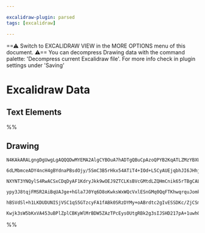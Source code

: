 ```yaml
---

excalidraw-plugin: parsed
tags: [excalidraw]

---
```

==⚠  Switch to EXCALIDRAW VIEW in the MORE OPTIONS menu of this document. ⚠== You can decompress Drawing data with the command palette: 'Decompress current Excalidraw file'. For more info check in plugin settings under 'Saving'


# Excalidraw Data

## Text Elements
%%
## Drawing
```compressed-json
N4KAkARALgngDgUwgLgAQQQDwMYEMA2AlgCYBOuA7hADTgQBuCpAzoQPYB2KqATLZMzYBXUtiRoIACyhQ4zZAHoFAc0JRJQgEYA6bGwC2CgF7N6hbEcK4OCtptbErHALRY8RMpWdx8Q1TdIEfARcZgRmBShcZQUebQB2bQBWGjoghH0EDihmbgBtcDBQMBKIEm4IAAUAGSEAUQBZIQBGACFmfQArZoBhVoBHAGYAKX6ABgohVJLIWEQKwOwojmVg

6dLMbmceADY4ncH4gBYdnaPBsdOjy/5SmC3B5rHkx54ATiT4+IOd+L5CyAUEjqbhJI6JHhjKHNHiQ+JjV63SCSBCEZTSbiDAAczxxUMGgySOzeBKSbyOSIg1lW4lQY0pzCgpDYAGsED02Pg2KQKgBiZoIAUC9aQTS4bAs5TMoQcYgcrk8iRM6zMOC4QLZEUQABmhHw+AAyrA1hJBB4tYzmWyAOrAyTcf4zCCW1kII0wE3oM3lSnS9EccK5NDNSls

NXYNT3YNQylS4RwACSxCDqDyAF1KdryJkk9wOEJ9ZTCLKsBVcGMtdLZQHmCnik65rTBgCAL4MhAIYjcHafLE8ZqDN5YymMFjsLjRnYjpisTgAOU4Ym45OaWKeh2HALKzAAIukoJ3uNqCGFKZphLK6sFMtkU/nC1uhHBiLgD13g/FDjtms0kgjrlOW5EBwLJ5gW+CUlyEqHmgx74GEhQtuAGZ0LgcBwEar60vW0AopkFREOiUDrAwhAIBQrTipKVZ

ypy3J8tqjFMSR2AiBqUAJge+hGla7J0Yq6D8oKwksWxWQcVxlESnGMq0QqFTKhwqrquJomkOxnEZAAYnqhrGrSzqcj6hQQKx6niZp3FMq6trECCaCOpAZkaVxPGuu6nqGeatymWJ2SWQASsI/qBtwIYmc5FlcQA8uGkZhTGEV+RJ2mcFAWm4PoepRqgSQ+ZF/lcVpaUGoQRi0pC+XJZZAAqWBQAAgoRE7oME2rEVV5mFRkmGkI16lsBQKK4O+qD3

hBSVdSl+h1LKDUDUNISjVSC1qS5GTzcyFA1fABk0SRzDYMy+oABrdtc2gIvESSDKc/ZjCSm6lIdx34AAmpi8LaKcWLfLCYzwq8eUmUYbAGNw9aQPQBBCLSzSIZ1636EFsk1imED7T5UokKV5UOvSJnY8QRoIHAoJY6QJANGwxAILNuCaMEo1waehOU3J9FoJDECtJyy2kMoYoABT9vE1C8M0YsS1LzxJAAlFqAUIMoBbqgsgu4CLFzizw2u8Hrss

Kwjk3sW5bKxVA453uBPlZplCBKyWlMrBDW5ZAzTPcEysOUtgRBk2g3sIJSHD217pA+1uwhQMBtJB8bpR2J0CBLMwBqh3A1O0/TjMwagLPByZ4qW4wNVg/grsNrtFRhMESzjlqrGMgYO3zGg42QWw0HMyehdOvgoSNfXpfl2B+qIeAbZ0LqwR1khLZAA=
```
%%